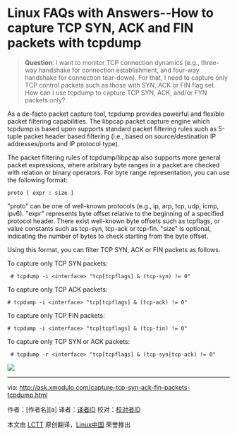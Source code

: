 Linux FAQs with Answers--How to capture TCP SYN, ACK and FIN packets with tcpdump
================================================================================
> **Question**: I want to monitor TCP connection dynamics (e.g., three-way handshake for connection establishment, and four-way handshake for connection tear-down). For that, I need to capture only TCP control packets such as those with SYN, ACK or FIN flag set. How can I use tcpdump to capture TCP SYN, ACK, and/or FYN packets only? 

As a de-facto packet capture tool, tcpdump provides powerful and flexible packet filtering capabilities. The libpcap packet capture engine which tcpdump is based upon supports standard packet filtering rules such as 5-tuple packet header based filtering (i.e., based on source/destination IP addresses/ports and IP protocol type).

The packet filtering rules of tcpdump/libpcap also supports more general packet expressions, where arbitrary byte ranges in a packet are checked with relation or binary operators. For byte range representation, you can use the following format:

    proto [ expr : size ]

"proto" can be one of well-known protocols (e.g., ip, arp, tcp, udp, icmp, ipv6). "expr" represents byte offset relative to the beginning of a specified protocol header. There exist well-known byte offsets such as tcpflags, or value constants such as tcp-syn, tcp-ack or tcp-fin. "size" is optional, indicating the number of bytes to check starting from the byte offset.

Using this format, you can filter TCP SYN, ACK or FIN packets as follows.

To capture only TCP SYN packets:

     # tcpdump -i <interface> "tcp[tcpflags] & (tcp-syn) != 0" 

To capture only TCP ACK packets:

    # tcpdump -i <interface> "tcp[tcpflags] & (tcp-ack) != 0"

To capture only TCP FIN packets:

    # tcpdump -i <interface> "tcp[tcpflags] & (tcp-fin) != 0"

To capture only TCP SYN or ACK packets:

     # tcpdump -r <interface> "tcp[tcpflags] & (tcp-syn|tcp-ack) != 0" 

![](https://farm4.staticflickr.com/3923/15050566798_db14aea9a9_z.jpg)

--------------------------------------------------------------------------------

via: http://ask.xmodulo.com/capture-tcp-syn-ack-fin-packets-tcpdump.html

作者：[作者名][a]
译者：[译者ID](https://github.com/译者ID)
校对：[校对者ID](https://github.com/校对者ID)

本文由 [LCTT](https://github.com/LCTT/TranslateProject) 原创翻译，[Linux中国](http://linux.cn/) 荣誉推出